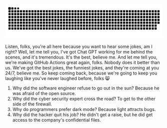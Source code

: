 <picture>
  <source media="(prefers-color-scheme: dark)" srcset="https://raw.githubusercontent.com/platane/platane/output/github-contribution-grid-snake-dark.svg">
  <source media="(prefers-color-scheme: light)" srcset="https://raw.githubusercontent.com/platane/platane/output/github-contribution-grid-snake.svg">
  <img alt="github contribution grid snake animation" src="https://raw.githubusercontent.com/platane/platane/output/github-contribution-grid-snake.svg">
</picture>

Listen, folks, you're all here because you want to hear some jokes, am I right? Well, let me tell you, I've got Chat GPT working for me behind the scenes, and it's tremendous. It's the best, believe me. And let me tell you, we're making GitHub Actions great again, folks. Nobody does it better than us. We've got the best jokes, the funniest jokes, and they're coming at you 24/7, believe me. So keep coming back, because we're going to keep you laughing like you've never laughed before, folks 😸
 
1. Why did the software engineer refuse to go out in the sun? Because he was afraid of the open source.
2. Why did the cyber security expert cross the road? To get to the other side of the firewall.
3. Why do programmers prefer dark mode? Because light attracts bugs.
4. Why did the hacker quit his job? He didn't get a raise, but he did get access to the company's confidential files.

